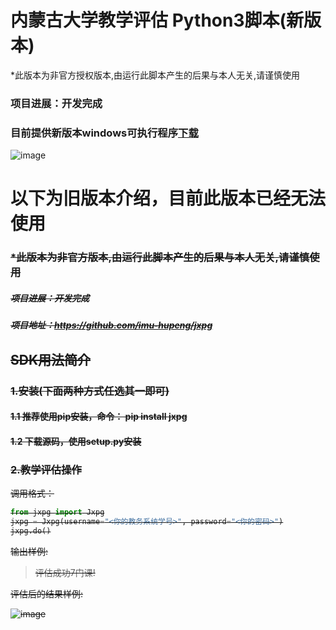 # 内蒙古大学教学评估 Python3脚本(新版本)
*此版本为非官方授权版本,由运行此脚本产生的后果与本人无关,请谨慎使用
### 项目进展：开发完成
###  目前提供新版本windows可执行程序[下载](https://github.com/imu-hupeng/jxpg/releases/download/v1.0.3/main.exe)
![image](https://github.com/imu-hupeng/jxpg/raw/master/static/2.jpg)

#
# 以下为旧版本介绍，目前此版本已经无法使用
<del> 

### *此版本为非官方版本,由运行此脚本产生的后果与本人无关,请谨慎使用
##### 项目进展：开发完成
##### 项目地址：https://github.com/imu-hupeng/jxpg
## SDK用法简介
### 1.安装(下面两种方式任选其一即可)
#### 1.1 推荐使用pip安装，命令： pip install jxpg
#### 1.2 下载源码，使用setup.py安装
### 2.教学评估操作
调用格式：
```python
from jxpg import Jxpg
jxpg = Jxpg(username="<你的教务系统学号>", password="<你的密码>")
jxpg.do()
```
输出样例:
> 评估成功7门课!

评估后的结果样例:

![image](https://github.com/imu-hupeng/jxpg/raw/master/static/1.jpg)
</del> 